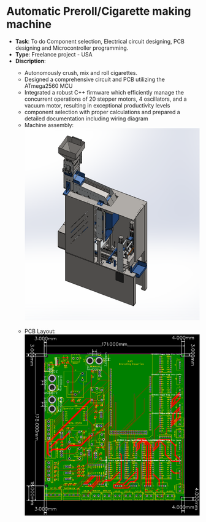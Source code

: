 # Automatic Preroll/Cigarette making machine

- <strong>Task</strong>: To do Component selection, Electrical circuit designing, PCB designing and Microcontroller programming.
- <strong>Type</strong>: Freelance project - USA
- <strong>Discription</strong>:
<ul><ul>
<li>Autonomously crush, mix and roll cigarettes.</li>
<li>Designed a comprehensive circuit and PCB utilizing the ATmega2560 MCU</li>
<li>Integrated a robust C++ firmware which efficiently manage the
concurrent operations of 20 stepper motors, 4 oscillators, and a vacuum
motor, resulting in exceptional productivity levels</li>
<li>component selection with proper calculations and prepared a
detailed documentation including wiring diagram</li>
<li>Machine assembly:</li>
  <img src = "https://github.com/kirtansoni1/Project_Portfolio/blob/716811cf1d74a46b38a9533569606118cf0afca1/Automatic%20Preroll%20Machine%20project/Machine%20image.png" width ="750" height = "500"></br></br>
<li>PCB Layout:</li>
<img src = "https://github.com/kirtansoni1/Project_Portfolio/blob/9a6be1efeaa21fac57cefea7ed3fb32b15c31836/Automatic%20Preroll%20Machine%20project/PCB_Design.png">

